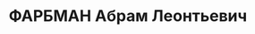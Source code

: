 ---
title: ФАРБМАН Абрам Леонтьевич
description: "Род. в 1905, Украина, Днепропетровск, еврей, обр.: начальное, член ВКП(б)\
  \ с 1924. Проживал: Украинская ССР, Харьков, Артема, 23, кв. 11. Слесарь, инструктор\
  \ промтранс. отд. КПбУ \n  Арестован 29.10.1937. Обв. по ст. 54-8-11 (участник а.с.\
  \ террористической организации правых). Приговор: ВК ВС СССР, 31.12.1937 – ВМН.\
  \ Расстрелян 31.12.1937, Харьков. \n  Реабилитирован 16.04.1992"
---